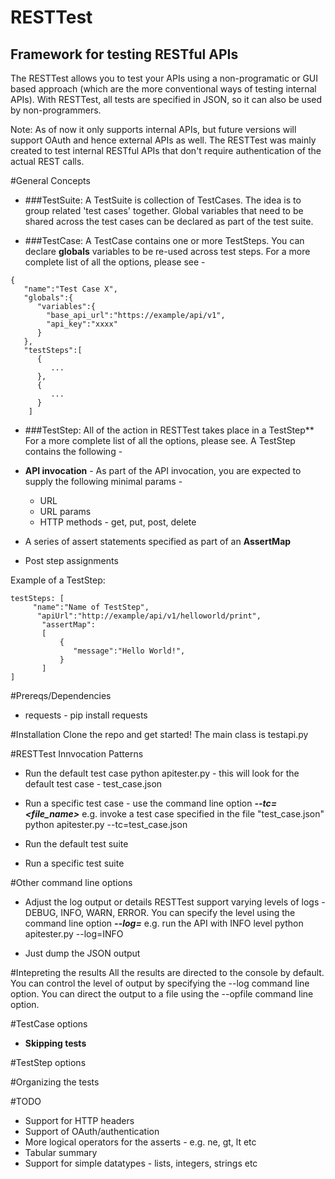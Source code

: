 RESTTest
========
Framework for testing RESTful APIs
----------------------------------
The RESTTest allows you to test your APIs using a non-programatic or GUI based approach (which are the more conventional ways of testing internal APIs). With RESTTest, all  tests are specified in JSON, so it can also be used by non-programmers.

Note: As of now it only supports internal APIs, but future versions will support OAuth and hence external APIs as well. The RESTTest was mainly created to test internal RESTful APIs that don't require authentication of the actual REST calls.

#General Concepts
* ###TestSuite:
 A TestSuite is collection of TestCases. The idea is to group related 'test cases' together. Global variables that need to be shared across the test cases can be declared as part of the test suite.


* ###TestCase:
 A TestCase contains one or more TestSteps. You can declare **globals** variables to be re-used across test steps. For a more complete list of all the options, please see -


```
{
   "name":"Test Case X",
   "globals":{
      "variables":{
        "base_api_url":"https://example/api/v1",
        "api_key":"xxxx"
      }
   },
   "testSteps":[
      {
         ...
      },
      {
         ...
      }
    ]
 ```

* ###TestStep:
  All of the action in RESTTest takes place in a TestStep**
For a more complete list of all the options, please see.
A TestStep contains the following -

- **API invocation** - As part of the API invocation, you are expected to supply the following minimal params -
  - URL
  - URL params
  - HTTP methods - get, put, post, delete

- A series of assert statements specified as part of an **AssertMap**
- Post step assignments

Example of a TestStep:

  ```
  testSteps: [
       "name":"Name of TestStep",
  		"apiUrl":"http://example/api/v1/helloworld/print",
         "assertMap":
         [
             {
                "message":"Hello World!",
             }
         ]
  ]
  ```

#Prereqs/Dependencies
* requests - pip install requests

#Installation
Clone the repo and get started!
The main class is testapi.py

#RESTTest Innvocation Patterns
- Run the default test case
  python apitester.py - this will look for the default test case - test_case.json
- Run a specific test case - use the command line option ***--tc=<file_name>***
  e.g. invoke a test case specified in the file "test_case.json"
  python apitester.py --tc=test_case.json

- Run the default test suite
- Run a specific test suite

#Other command line options
- Adjust the log output or details
  RESTTest support varying levels of logs - DEBUG, INFO, WARN, ERROR. You can
  specify the level using the command line option ***--log=<LEVEL>***
  e.g. run the API with INFO level
  python apitester.py  --log=INFO

- Just dump the JSON output

#Intepreting the results
All the results are directed to the console by default. You can control the level of output by specifying the --log command line option. You can direct the output to a file using the --opfile command line option.

#TestCase options
- **Skipping tests**

#TestStep options

#Organizing the tests

#TODO
- Support for HTTP headers
- Support of OAuth/authentication
- More logical operators for the asserts - e.g. ne, gt, lt etc
- Tabular summary
- Support for simple datatypes - lists, integers, strings etc

